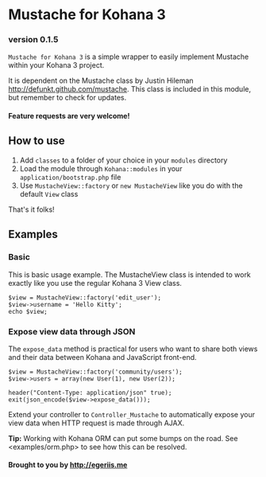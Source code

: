 # Mustache for Kohana 3
### version 0.1.5

`Mustache for Kohana 3` is a simple wrapper to easily implement Mustache within your Kohana 3 project. 

It is dependent on the Mustache class by Justin Hileman <http://defunkt.github.com/mustache>. This class is included in this module, but remember to check for updates.

#### Feature requests are very welcome!

## How to use

1. Add `classes` to a folder of your choice in your `modules` directory
2. Load the module through `Kohana::modules` in your `application/bootstrap.php` file
3. Use `MustacheView::factory` or `new MustacheView` like you do with the default `View` class

That's it folks!

## Examples

### Basic

This is basic usage example. The MustacheView class is intended to work exactly like you use the regular Kohana 3 View class.

	$view = MustacheView::factory('edit_user');
	$view->username = 'Hello Kitty';
	echo $view;

### Expose view data through JSON

The `expose_data` method is practical for users who want to share both views and their data between Kohana and JavaScript front-end.

	$view = MustacheView::factory('community/users');
	$view->users = array(new User(1), new User(2));
	
	header("Content-Type: application/json" true);
	exit(json_encode($view->expose_data()));

Extend your controller to `Controller_Mustache` to automatically expose your view data when HTTP request is made through AJAX.

__Tip:__ Working with Kohana ORM can put some bumps on the road. See <examples/orm.php> to see how this can be resolved.

#### Brought to you by <http://egeriis.me>